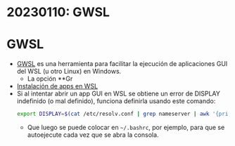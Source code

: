 # 20230110: GWSL
# GWSL
- [GWSL](https://opticos.github.io/gwsl/) es una herramienta para facilitar la ejecución de aplicaciones GUI del WSL (u otro Linux) en Windows.
	- La opción **Gr
- [Instalación de apps en WSL](https://learn.microsoft.com/en-us/windows/wsl/tutorials/gui-apps)
- Si al intentar abrir un app GUI en WSL se obtiene un error de DISPLAY indefinido (o mal definido), funciona definirla usando este comando:
	```sh
	export DISPLAY=$(cat /etc/resolv.conf | grep nameserver | awk '{print $2}'):0
	```
	- Que luego se puede colocar en `~/.bashrc`, por ejemplo, para que se autoejecute cada vez que se abra la consola.